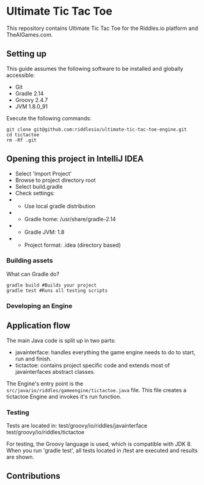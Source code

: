 # Ultimate Tic Tac Toe
This repository contains Ultimate Tic Tac Toe for the Riddles.io platform and TheAIGames.com.

## Setting up

This guide assumes the following software to be installed and globally
accessible:

- Git
- Gradle 2.14
- Groovy 2.4.7
- JVM 1.8.0_91

Execute the following commands:

```
git clone git@github.com:riddlesio/ultimate-tic-tac-toe-engine.git
cd tictactoe
rm -Rf .git
```

## Opening this project in IntelliJ IDEA

- Select 'Import Project'
- Browse to project directory root
- Select build.gradle
- Check settings:
- * Use local gradle distribution
- * Gradle home: /usr/share/gradle-2.14
- * Gradle JVM: 1.8
- * Project format: .idea (directory based)


### Building assets

What can Gradle do?
```
gradle build #Builds your project
gradle test #Runs all testing scripts
```

### Developing an Engine

## Application flow

The main Java code is split up in two parts:
- javainterface: handles everything the game engine needs to do to start, run and finish.
- tictactoe: contains project specific code and extends most of javainterfaces abstract classes.

The Engine's entry point is the `src/java/io/riddles/gameengine/tictactoe.java` file. This file creates a tictactoe Engine and invokes it's run function.

### Testing

Tests are located in:
test/groovy/io/riddles/javainterface
test/groovy/io/riddles/tictactoe

For testing, the Groovy language is used, which is compatible with JDK 8. When you run 'gradle test', all tests located in /test are executed and results are shown.

## Contributions

